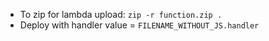 - To zip for lambda upload: `zip -r function.zip .`
- Deploy with handler value = `FILENAME_WITHOUT_JS.handler`
